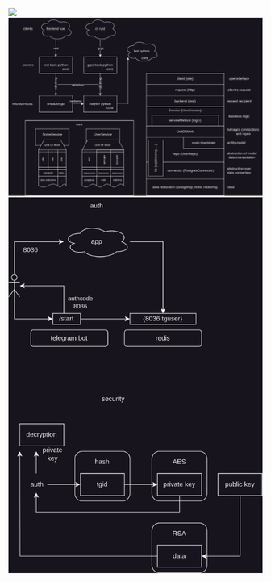 [![](https://tokei.rs/b1/github/chesnokpeter/t0d0d0d0)](https://github.com/XAMPPRocky/tokei)
![t0d0d0d0 scheme](assets/scheme_t0d0d0d0.png)
![auth&secure](assets/auth&secure.png)